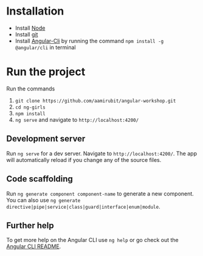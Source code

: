 # Installation

- Install [Node](https://nodejs.org/en/download/)
- Install [git](https://git-scm.com/)
- Install [Angular-Cli](https://cli.angular.io/) by running the command `npm install -g @angular/cli` in terminal

# Run the project

Run the commands
1. `git clone https://github.com/aamirubit/angular-workshop.git`
2. `cd ng-girls`
3. `npm install`
4. `ng serve` and navigate to `http://localhost:4200/`

## Development server

Run `ng serve` for a dev server. Navigate to `http://localhost:4200/`. The app will automatically reload if you change any of the source files.

## Code scaffolding

Run `ng generate component component-name` to generate a new component. You can also use `ng generate directive|pipe|service|class|guard|interface|enum|module`.


## Further help

To get more help on the Angular CLI use `ng help` or go check out the [Angular CLI README](https://github.com/angular/angular-cli/blob/master/README.md).
